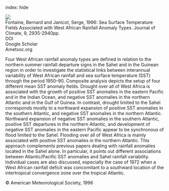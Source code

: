 index: hide

<div class="Citation">
    <div class="Citation-thumb CitationThumb-linked"  data-href="https://doi.org/10.1175/1520-0442(1996)009<2935:sstfaw>2.0.co;2">
      <img src="https://static.claimspace.cloud/climate-study-static/refs/thumbs/9/Fontaine_and_Janicot_1996-thumb.png" />
    </div>

  <div class="Citation-body">
    <div class="Citation-text">Fontaine, Bernard and Janicot, Serge, 1996: Sea Surface Temperature Fields Associated with West African Rainfall Anomaly Types. <span class="Article-journal">Journal of Climate, </span><span class="Article-volume">9, </span>2935-2940pp.</div>
    <div class="Citation-links">
      <div class="CitationLink" data-href="https://doi.org/10.1175/1520-0442(1996)009<2935:sstfaw>2.0.co;2">
        <div class="CitationLink-icon CitationLink-Doi"></div>
        <div class="CitationLink-text">DOI</div>
      </div>
      <div class="CitationLink" data-href="https://scholar.google.com/scholar?q=10.1175/1520-0442(1996)009<2935:sstfaw>2.0.co;2">
        <div class="CitationLink-icon CitationLink-Scholar"></div>
        <div class="CitationLink-text">Google Scholar</div>
      </div>
      <div class="CitationLink" data-href="http://journals.ametsoc.org/doi/abs/10.1175/1520-0442%281996%29009%3C2935%3ASSTFAW%3E2.0.CO%3B2">
        <div class="CitationLink-icon CitationLink-Publisher"></div>
        <div class="CitationLink-text">Ametsoc.org</div>
      </div>
    </div>
  </div>
</div>

Four West African rainfall anomaly types are defined in relation to the northern summer rainfall departure signs in the Sahel and in the Guinean region in order to investigate the statistical links between interannual variability of West African rainfall and sea surface temperature (SST) through the period 1950–90. Composite analysis depicts the setup of four different mean SST anomaly fields. Drought over all of West Africa is associated with the growth of positive SST anomalies in the eastern Pacific and in the Indian Ocean, and negative SST anomalies in the northern Atlantic and in the Gulf of Guinea. In contrast, drought limited to the Sahel corresponds mostly to a northward expansion of positive SST anomalies in the southern Atlantic, and negative SST anomalies in the northern Atlantic. Northward expansion of negative SST anomalies in the southern Atlantic, positive SST departures in the northern Atlantic, and development of negative SST anomalies in the eastern Pacific appear to be synchronous of flood limited to the Sahel. Flooding over all of West Africa is mainly associated with positive SST anomalies in the northern Atlantic. This approach complements previous papers dealing with rainfall anomalies located in the Sahel alone. In particular, it points out different associations between Atlantic/Pacific SST anomalies and Sahel rainfall variability. Individual cases are also discussed, especially the case of 1972 when a West African rainfall deficit was concomitant to a southward location of the intertropical convergence zone over the tropical Atlantic.

<div class="Citation-copy">
&copy; American Meteorological Society, 1996
</div>